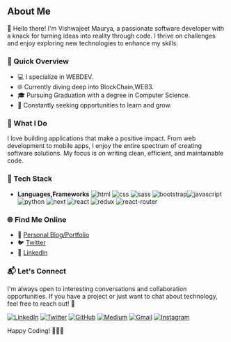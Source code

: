 ## About Me

👋 Hello there! I'm Vishwajeet Maurya, a passionate software developer with a knack for turning ideas into reality through code. I thrive on challenges and enjoy exploring new technologies to enhance my skills.

### 🚀 Quick Overview

- 💻 I specialize in WEBDEV.
- 🌐 Currently diving deep into BlockChain,WEB3.
- 🎓 Pursuing  Graduation with a degree in Computer Science.
- 🌟 Constantly seeking opportunities to learn and grow.

### 🌈 What I Do

I love building applications that make a positive impact. From web development to mobile apps, I enjoy the entire spectrum of creating software solutions. My focus is on writing clean, efficient, and maintainable code.

### 🔧 Tech Stack

- **Languages,Frameworks** ![html](https://img.shields.io/badge/HTML5-E34F26?style=for-the-badge&logo=html5&logoColor=white)
![css](https://img.shields.io/badge/CSS3-1572B6?style=for-the-badge&logo=css3&logoColor=white)
![sass](https://img.shields.io/badge/SASS-CC6699?style=for-the-badge&logo=sass&logoColor=white)
![bootstrap](https://img.shields.io/badge/Bootstrap-563D7C?style=for-the-badge&logo=bootstrap&logoColor=white)![javascript](https://img.shields.io/badge/JavaScript-323330?style=for-the-badge&logo=javascript&logoColor=F7DF1E)
![python](https://img.shields.io/badge/Python-3776AB?style=for-the-badge&logo=python&logoColor=white)
![next](https://img.shields.io/badge/Next-000000?style=for-the-badge&logo=nextdotjs&logoColor=FFFFFF)
![react](https://img.shields.io/badge/React-20232A?style=for-the-badge&logo=react&logoColor=61DAFB)
![redux](https://img.shields.io/badge/Redux-593D88?style=for-the-badge&logo=redux&logoColor=white)
![react-router](https://img.shields.io/badge/React_Router-CA4245?style=for-the-badge&logo=react-router&logoColor=white)


### 🌐 Find Me Online

- 📝 [Personal Blog/Portfolio](YourBlogURL)
- 🐦 [Twitter](https://twitter.com/VoidVish22)
- 💼 [LinkedIn](YourLinkedInURL)

### 📬 Let's Connect

I'm always open to interesting conversations and collaboration opportunities. If you have a project or just want to chat about technology, feel free to reach out! 🚀

[![LinkedIn](https://img.shields.io/badge/LinkedIn-0077B5?style=for-the-badge&logo=LinkedIn&logoColor=white)]()
[![Twitter](https://img.shields.io/badge/Twitter-1DA1F2?style=for-the-badge&logo=Twitter&logoColor=white)]()
[![GitHub](https://img.shields.io/badge/GitHub-000000?style=for-the-badge&logo=GitHub&logoColor=white)]()
[![Medium](https://img.shields.io/badge/Medium-000000?style=for-the-badge&logo=Medium&logoColor=white)]()
[![Gmail](https://img.shields.io/badge/Gmail-D14836?style=for-the-badge&logo=Gmail&logoColor=white)](mailto:)
[![Instagram](https://img.shields.io/badge/Instagram-E4405F?style=for-the-badge&logo=Instagram&logoColor=white)]()

Happy Coding! 👨‍💻✨
